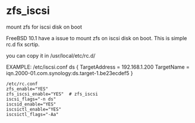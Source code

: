 zfs_iscsi
=========

mount zfs for iscsi disk on boot 

FreeBSD 10.1 have a issue to mount zfs on iscsi disk  on boot. 
This is simple rc.d fix scrtip.

you can copy it in /usr/local/etc/rc.d/

EXAMPLE:
	/etc/iscsi.conf 
	ds {
	TargetAddress   = 192.168.1.200
	TargetName      = iqn.2000-01.com.synology:ds.target-1.be23ecdef5
	}
	
	/etc/rc.conf
	zfs_enable="YES"
	zfs_iscsi_enable="YES"  # zfs_iscsi 
	iscsi_flags="-n ds"
	iscsid_enable="YES"
	iscsictl_enable="YES"
	iscsictl_flags="-Aa"

